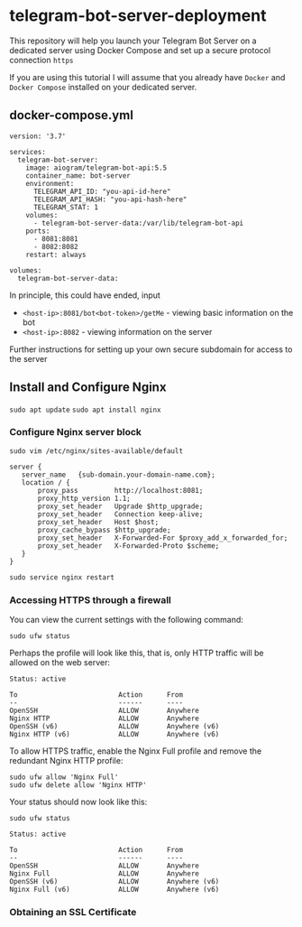 # telegram-bot-server-deployment

This repository will help you launch your Telegram Bot Server on a dedicated server using Docker Compose and set up a secure protocol connection `https`

If you are using this tutorial I will assume that you already have `Docker` and `Docker Compose` installed on your dedicated server.

## docker-compose.yml

```
version: '3.7'

services:
  telegram-bot-server:
    image: aiogram/telegram-bot-api:5.5
    container_name: bot-server
    environment:
      TELEGRAM_API_ID: "you-api-id-here"
      TELEGRAM_API_HASH: "you-api-hash-here"
      TELEGRAM_STAT: 1
    volumes:
      - telegram-bot-server-data:/var/lib/telegram-bot-api
    ports:
      - 8081:8081
      - 8082:8082
    restart: always

volumes:
  telegram-bot-server-data:

```
In principle, this could have ended, input 
 - `<host-ip>:8081/bot<bot-token>/getMe` - viewing basic information on the bot
 -  `<host-ip>:8082` - viewing information on the server

Further instructions for setting up your own secure subdomain for access to the server

## Install and Configure Nginx

`sudo apt update`
`sudo apt install nginx`

### Configure Nginx server block

`sudo vim /etc/nginx/sites-available/default`

```
server {
   server_name   {sub-domain.your-domain-name.com};
   location / {
       proxy_pass         http://localhost:8081;
       proxy_http_version 1.1;
       proxy_set_header   Upgrade $http_upgrade;
       proxy_set_header   Connection keep-alive;
       proxy_set_header   Host $host;
       proxy_cache_bypass $http_upgrade;
       proxy_set_header   X-Forwarded-For $proxy_add_x_forwarded_for;
       proxy_set_header   X-Forwarded-Proto $scheme;
   }
}

```
`sudo service nginx restart`

### Accessing HTTPS through a firewall

You can view the current settings with the following command:

`sudo ufw status`

Perhaps the profile will look like this, that is, only HTTP traffic will be allowed on the web server:

```
Status: active

To                         Action      From
--                         ------      ----
OpenSSH                    ALLOW       Anywhere                  
Nginx HTTP                 ALLOW       Anywhere                  
OpenSSH (v6)               ALLOW       Anywhere (v6)             
Nginx HTTP (v6)            ALLOW       Anywhere (v6)
```

To allow HTTPS traffic, enable the Nginx Full profile and remove the redundant Nginx HTTP profile:

```
sudo ufw allow 'Nginx Full'
sudo ufw delete allow 'Nginx HTTP'
```

Your status should now look like this:

`sudo ufw status`

```
Status: active

To                         Action      From
--                         ------      ----
OpenSSH                    ALLOW       Anywhere
Nginx Full                 ALLOW       Anywhere
OpenSSH (v6)               ALLOW       Anywhere (v6)
Nginx Full (v6)            ALLOW       Anywhere (v6)
```

### Obtaining an SSL Certificate

